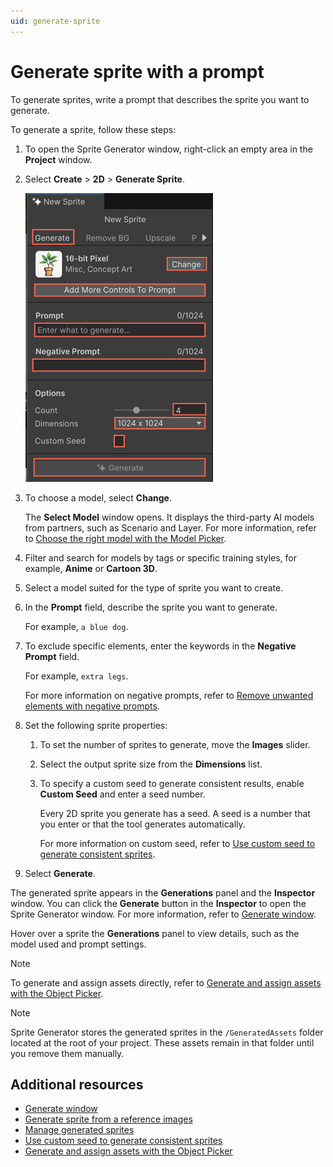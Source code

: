 ```yaml
---
uid: generate-sprite
---
```


# Generate sprite with a prompt

To generate sprites, write a prompt that describes the sprite you want to generate.

To generate a sprite, follow these steps:

1. To open the Sprite Generator window, right-click an empty area in the **Project** window.
1. Select **Create** > **2D** > **Generate Sprite**.

    ![Generate window with fields to generate sprit](../images/sprite.png)

1. To choose a model, select **Change**.

   The **Select Model** window opens. It displays the third-party AI models from partners, such as Scenario and Layer. For more information, refer to [Choose the right model with the Model Picker](xref:animation-intro).

1. Filter and search for models by tags or specific training styles, for example, **Anime** or **Cartoon 3D**.
1. Select a model suited for the type of sprite you want to create.
1. In the **Prompt** field, describe the sprite you want to generate.

   For example, `a blue dog`.

1. To exclude specific elements, enter the keywords in the **Negative Prompt** field.

   For example, `extra legs`.

   For more information on negative prompts, refer to [Remove unwanted elements with negative prompts](xref:negative-prompt).
1. Set the following sprite properties:

   1. To set the number of sprites to generate, move the **Images** slider.
   1. Select the output sprite size from the **Dimensions** list.
   1. To specify a custom seed to generate consistent results, enable **Custom Seed** and enter a seed number.

      Every 2D sprite you generate has a seed. A seed is a number that you enter or that the tool generates automatically.

      For more information on custom seed, refer to [Use custom seed to generate consistent sprites](xref:custom-seed).
1. Select **Generate**.

The generated sprite appears in the **Generations** panel and the **Inspector** window. You can click the **Generate** button in the **Inspector** to open the Sprite Generator window. For more information, refer to [Generate window](xref:generate-window-sprite).

Hover over a sprite the **Generations** panel to view details, such as the model used and prompt settings.

> [!NOTE]
> To generate and assign assets directly, refer to [Generate and assign assets with the Object Picker](xref:asset-picker).

> [!NOTE]
> Sprite Generator stores the generated sprites in the `/GeneratedAssets` folder located at the root of your project. These assets remain in that folder until you remove them manually.

## Additional resources

* [Generate window](xref:generate-window-sprite)
* [Generate sprite from a reference images](xref:reference-sprite)
* [Manage generated sprites](xref:manage-sprite)
* [Use custom seed to generate consistent sprites](xref:custom-seed)
* [Generate and assign assets with the Object Picker](xref:asset-picker)